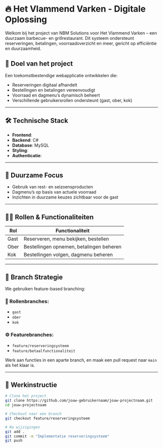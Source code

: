 # 🔥 Het Vlammend Varken - Digitale Oplossing

Welkom bij het project van NBM Solutions voor Het Vlammend Varken – een duurzaam barbecue- en grillrestaurant. Dit systeem ondersteunt reserveringen, betalingen, voorraadoverzicht en meer, gericht op efficiëntie en duurzaamheid.

## 📌 Doel van het project

Een toekomstbestendige webapplicatie ontwikkelen die:
- Reserveringen digitaal afhandelt
- Bestellingen en betalingen vereenvoudigt
- Voorraad en dagmenu’s dynamisch beheert
- Verschillende gebruikersrollen ondersteunt (gast, ober, kok)

---

## 🛠️ Technische Stack

- **Frontend**: 
- **Backend**: C#
- **Database**: MySQL
- **Styling**: 
- **Authenticatie**: 

---

## 🌱 Duurzame Focus

- Gebruik van rest- en seizoensproducten
- Dagmenu’s op basis van actuele voorraad
- Inzichten in duurzame keuzes zichtbaar voor de gast

---

## 🧑‍💻 Rollen & Functionaliteiten

| Rol   | Functionaliteit                          |
|-------|------------------------------------------|
| Gast | Reserveren, menu bekijken, bestellen      |
| Ober | Bestellingen opnemen, betalingen beheren  |
| Kok  | Bestellingen volgen, dagmenu beheren      |

---

## 🌿 Branch Strategie

We gebruiken feature-based branching:

### 📁 Rollenbranches:
- `gast`
- `ober`
- `kok`

### ⚙️ Featurebranches:
- `feature/reserveringsysteem`
- `feature/betaalfunctionaliteit`

Werk aan functies in een aparte branch, en maak een pull request naar `main` als het klaar is.

---

## 🔧 Werkinstructie

```bash
# Clone het project
git clone https://github.com/jouw-gebruikernaam/jouw-projectnaam.git
cd jouw-projectnaam

# Checkout naar een branch
git checkout feature/reserveringsysteem

# Na wijzigingen
git add .
git commit -m "Implementatie reserveringsysteem"
git push

